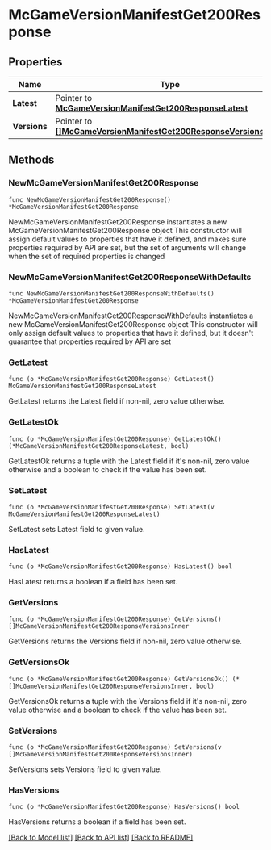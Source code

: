 # McGameVersionManifestGet200Response

## Properties

Name | Type | Description | Notes
------------ | ------------- | ------------- | -------------
**Latest** | Pointer to [**McGameVersionManifestGet200ResponseLatest**](McGameVersionManifestGet200ResponseLatest.md) |  | [optional] 
**Versions** | Pointer to [**[]McGameVersionManifestGet200ResponseVersionsInner**](McGameVersionManifestGet200ResponseVersionsInner.md) |  | [optional] 

## Methods

### NewMcGameVersionManifestGet200Response

`func NewMcGameVersionManifestGet200Response() *McGameVersionManifestGet200Response`

NewMcGameVersionManifestGet200Response instantiates a new McGameVersionManifestGet200Response object
This constructor will assign default values to properties that have it defined,
and makes sure properties required by API are set, but the set of arguments
will change when the set of required properties is changed

### NewMcGameVersionManifestGet200ResponseWithDefaults

`func NewMcGameVersionManifestGet200ResponseWithDefaults() *McGameVersionManifestGet200Response`

NewMcGameVersionManifestGet200ResponseWithDefaults instantiates a new McGameVersionManifestGet200Response object
This constructor will only assign default values to properties that have it defined,
but it doesn't guarantee that properties required by API are set

### GetLatest

`func (o *McGameVersionManifestGet200Response) GetLatest() McGameVersionManifestGet200ResponseLatest`

GetLatest returns the Latest field if non-nil, zero value otherwise.

### GetLatestOk

`func (o *McGameVersionManifestGet200Response) GetLatestOk() (*McGameVersionManifestGet200ResponseLatest, bool)`

GetLatestOk returns a tuple with the Latest field if it's non-nil, zero value otherwise
and a boolean to check if the value has been set.

### SetLatest

`func (o *McGameVersionManifestGet200Response) SetLatest(v McGameVersionManifestGet200ResponseLatest)`

SetLatest sets Latest field to given value.

### HasLatest

`func (o *McGameVersionManifestGet200Response) HasLatest() bool`

HasLatest returns a boolean if a field has been set.

### GetVersions

`func (o *McGameVersionManifestGet200Response) GetVersions() []McGameVersionManifestGet200ResponseVersionsInner`

GetVersions returns the Versions field if non-nil, zero value otherwise.

### GetVersionsOk

`func (o *McGameVersionManifestGet200Response) GetVersionsOk() (*[]McGameVersionManifestGet200ResponseVersionsInner, bool)`

GetVersionsOk returns a tuple with the Versions field if it's non-nil, zero value otherwise
and a boolean to check if the value has been set.

### SetVersions

`func (o *McGameVersionManifestGet200Response) SetVersions(v []McGameVersionManifestGet200ResponseVersionsInner)`

SetVersions sets Versions field to given value.

### HasVersions

`func (o *McGameVersionManifestGet200Response) HasVersions() bool`

HasVersions returns a boolean if a field has been set.


[[Back to Model list]](../README.md#documentation-for-models) [[Back to API list]](../README.md#documentation-for-api-endpoints) [[Back to README]](../README.md)


